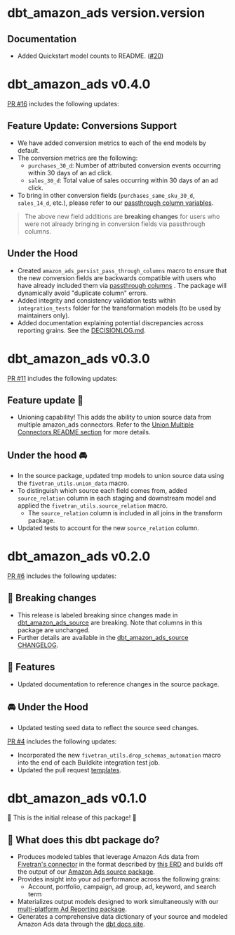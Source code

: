 # dbt_amazon_ads version.version

## Documentation
- Added Quickstart model counts to README. ([#20](https://github.com/fivetran/dbt_amazon_ads/pull/20))

# dbt_amazon_ads v0.4.0
[PR #16](https://github.com/fivetran/dbt_amazon_ads/pull/16) includes the following updates:

## Feature Update: Conversions Support
- We have added conversion metrics to each of the end models by default.
- The conversion metrics are the following:
  - `purchases_30_d`: Number of attributed conversion events occurring within 30 days of an ad click.
  - `sales_30_d`: Total value of sales occurring within 30 days of an ad click.
- To bring in other conversion fields (`purchases_same_sku_30_d`, `sales_14_d`, etc.), please refer to our [passthrough column variables](https://github.com/fivetran/dbt_amazon_ads_source?tab=readme-ov-file#passing-through-additional-metrics).

> The above new field additions are **breaking changes** for users who were not already bringing in conversion fields via passthrough columns.

## Under the Hood
- Created `amazon_ads_persist_pass_through_columns` macro to ensure that the new conversion fields are backwards compatible with users who have already included them via [passthrough columns](https://github.com/fivetran/dbt_amazon_ads?tab=readme-ov-file#passing-through-additional-metrics) . The package will dynamically avoid "duplicate column" errors.
- Added integrity and consistency validation tests within `integration_tests` folder for the transformation models (to be used by maintainers only).
- Added documentation explaining potential discrepancies across reporting grains. See the [DECISIONLOG.md](https://github.com/fivetran/dbt_amazon_ads/blob/main/DECISIONLOG.md).

# dbt_amazon_ads v0.3.0
[PR #11](https://github.com/fivetran/dbt_amazon_ads/pull/11) includes the following updates:
## Feature update 🎉
- Unioning capability! This adds the ability to union source data from multiple amazon_ads connectors. Refer to the [Union Multiple Connectors README section](https://github.com/fivetran/dbt_amazon_ads/blob/main/README.md#union-multiple-connectors) for more details.

## Under the hood 🚘
- In the source package, updated tmp models to union source data using the `fivetran_utils.union_data` macro. 
- To distinguish which source each field comes from, added `source_relation` column in each staging and downstream model and applied the `fivetran_utils.source_relation` macro.
  - The `source_relation` column is included in all joins in the transform package. 
- Updated tests to account for the new `source_relation` column.

# dbt_amazon_ads v0.2.0
[PR #6](https://github.com/fivetran/dbt_amazon_ads/pull/6) includes the following updates:
## 🚨 Breaking changes
- This release is labeled breaking since changes made in [dbt_amazon_ads_source](https://github.com/fivetran/dbt_amazon_ads_source) are breaking. Note that columns in this package are unchanged.
- Further details are available in the [dbt_amazon_ads_source CHANGELOG](https://github.com/fivetran/dbt_amazon_ads_source/blob/main/CHANGELOG.md).
## 🎉 Features
- Updated documentation to reference changes in the source package.

 ## 🚘 Under the Hood
- Updated testing seed data to reflect the source seed changes.

 [PR #4](https://github.com/fivetran/dbt_amazon_ads/pull/4) includes the following updates:
- Incorporated the new `fivetran_utils.drop_schemas_automation` macro into the end of each Buildkite integration test job.
- Updated the pull request [templates](/.github).

 # dbt_amazon_ads v0.1.0
🎉 This is the initial release of this package! 🎉
## 📣 What does this dbt package do?
- Produces modeled tables that leverage Amazon Ads data from [Fivetran's connector](https://fivetran.com/docs/applications/amazon-ads) in the format described by [this ERD](https://fivetran.com/docs/applications/amazon-ads#schemainformation) and builds off the output of our [Amazon Ads source package](https://github.com/fivetran/dbt_amazon_ads_source).
- Provides insight into your ad performance across the following grains:
  - Account, portfolio, campaign, ad group, ad, keyword, and search term
- Materializes output models designed to work simultaneously with our [multi-platform Ad Reporting package](https://github.com/fivetran/dbt_ad_reporting).
- Generates a comprehensive data dictionary of your source and modeled Amazon Ads data through the [dbt docs site](https://fivetran.github.io/dbt_amazon_ads/).
